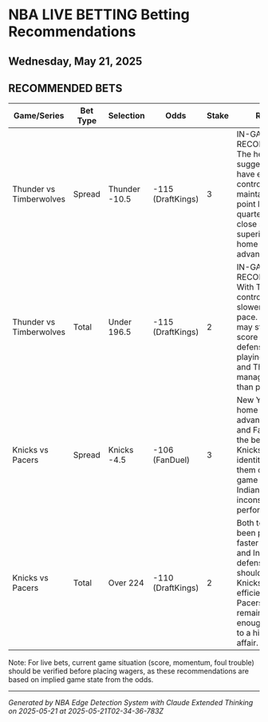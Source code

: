 # NBA LIVE BETTING Betting Recommendations
## Wednesday, May 21, 2025

## RECOMMENDED BETS
| Game/Series | Bet Type | Selection | Odds | Stake | Reasoning |
|-------------|----------|-----------|------|-------|-----------|
| Thunder vs Timberwolves | Spread | Thunder -10.5 | -115 (DraftKings) | 3 | IN-GAME RECOMMENDATION: The heavy odds suggest Thunder have established control. If maintaining a 12+ point lead in 3rd/4th quarter, they should close strongly with superior depth and home court advantage. |
| Thunder vs Timberwolves | Total | Under 196.5 | -115 (DraftKings) | 2 | IN-GAME RECOMMENDATION: With Thunder in control, expect a slower 4th quarter pace. Minnesota may struggle to score against OKC's defense when playing from behind, and Thunder likely to manage clock rather than push pace. |
| Knicks vs Pacers | Spread | Knicks -4.5 | -106 (FanDuel) | 3 | New York has strong home court advantage at MSG and FanDuel offers the best price. Knicks' defensive identity should help them control the game against Indiana's inconsistent road performance. |
| Knicks vs Pacers | Total | Over 224 | -110 (DraftKings) | 2 | Both teams have been playing at a faster pace recently, and Indiana's defensive lapses should allow the Knicks to score efficiently, while the Pacers' offense remains potent enough to contribute to a high-scoring affair. |

Note: For live bets, current game situation (score, momentum, foul trouble) should be verified before placing wagers, as these recommendations are based on implied game state from the odds.

---
*Generated by NBA Edge Detection System with Claude Extended Thinking on 2025-05-21 at 2025-05-21T02-34-36-783Z*
